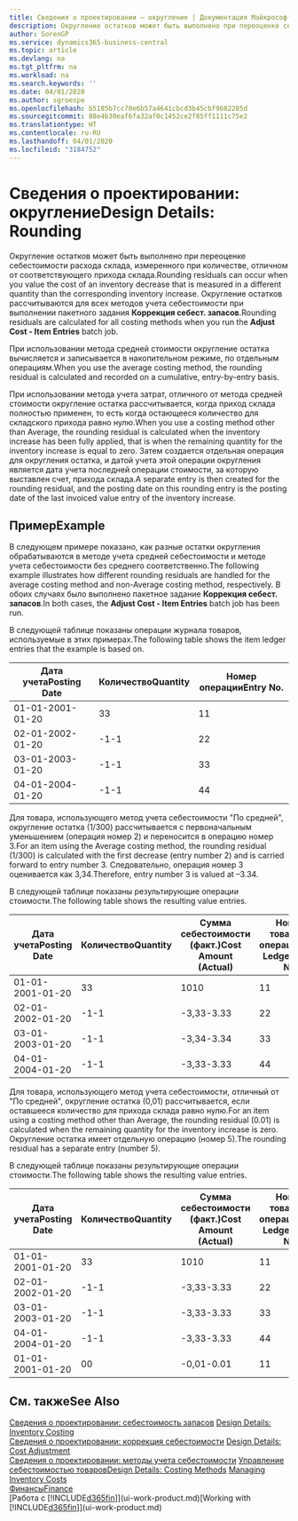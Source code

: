 ```yaml
---
title: Сведения о проектировании — округление | Документация Майкрософт
description: Округление остатков может быть выполнено при переоценке себестоимости расхода склада, измеренного при количестве, отличном от соответствующего прихода склада. Округление остатков рассчитываются для всех методов учета себестоимости при выполнении пакетного задания **Коррекция себест. запасов**.
author: SorenGP
ms.service: dynamics365-business-central
ms.topic: article
ms.devlang: na
ms.tgt_pltfrm: na
ms.workload: na
ms.search.keywords: ''
ms.date: 04/01/2020
ms.author: sgroespe
ms.openlocfilehash: b5185b7cc70e6b57a4641cbcd3b45cbf9682285d
ms.sourcegitcommit: 88e4b30eaf6fa32af0c1452ce2f85ff1111c75e2
ms.translationtype: HT
ms.contentlocale: ru-RU
ms.lasthandoff: 04/01/2020
ms.locfileid: "3184752"
---
```

# <a name="design-details-rounding"></a><span data-ttu-id="7070d-104">Сведения о проектировании: округление</span><span class="sxs-lookup"><span data-stu-id="7070d-104">Design Details: Rounding</span></span>
<span data-ttu-id="7070d-105">Округление остатков может быть выполнено при переоценке себестоимости расхода склада, измеренного при количестве, отличном от соответствующего прихода склада.</span><span class="sxs-lookup"><span data-stu-id="7070d-105">Rounding residuals can occur when you value the cost of an inventory decrease that is measured in a different quantity than the corresponding inventory increase.</span></span> <span data-ttu-id="7070d-106">Округление остатков рассчитываются для всех методов учета себестоимости при выполнении пакетного задания **Коррекция себест. запасов**.</span><span class="sxs-lookup"><span data-stu-id="7070d-106">Rounding residuals are calculated for all costing methods when you run the **Adjust Cost - Item Entries** batch job.</span></span>  

 <span data-ttu-id="7070d-107">При использовании метода средней стоимости округление остатка вычисляется и записывается в накопительном режиме, по отдельным операциям.</span><span class="sxs-lookup"><span data-stu-id="7070d-107">When you use the average costing method, the rounding residual is calculated and recorded on a cumulative, entry-by-entry basis.</span></span>  

 <span data-ttu-id="7070d-108">При использовании метода учета затрат, отличного от метода средней стоимости округление остатка рассчитывается, когда приход склада полностью применен, то есть когда остающееся количество для складского прихода равно нулю.</span><span class="sxs-lookup"><span data-stu-id="7070d-108">When you use a costing method other than Average, the rounding residual is calculated when the inventory increase has been fully applied, that is when the remaining quantity for the inventory increase is equal to zero.</span></span> <span data-ttu-id="7070d-109">Затем создается отдельная операция для округления остатка, и датой учета этой операции округления является дата учета последней операции стоимости, за которую выставлен счет, прихода склада.</span><span class="sxs-lookup"><span data-stu-id="7070d-109">A separate entry is then created for the rounding residual, and the posting date on this rounding entry is the posting date of the last invoiced value entry of the inventory increase.</span></span>  

## <a name="example"></a><span data-ttu-id="7070d-110">Пример</span><span class="sxs-lookup"><span data-stu-id="7070d-110">Example</span></span>  
 <span data-ttu-id="7070d-111">В следующем примере показано, как разные остатки округления обрабатываются в методе учета средней себестоимости и методе учета себестоимости без среднего соответственно.</span><span class="sxs-lookup"><span data-stu-id="7070d-111">The following example illustrates how different rounding residuals are handled for the average costing method and non-Average costing method, respectively.</span></span> <span data-ttu-id="7070d-112">В обоих случаях было выполнено пакетное задание **Коррекция себест. запасов**.</span><span class="sxs-lookup"><span data-stu-id="7070d-112">In both cases, the **Adjust Cost - Item Entries** batch job has been run.</span></span>  

 <span data-ttu-id="7070d-113">В следующей таблице показаны операции журнала товаров, используемые в этих примерах.</span><span class="sxs-lookup"><span data-stu-id="7070d-113">The following table shows the item ledger entries that the example is based on.</span></span>  

|<span data-ttu-id="7070d-114">Дата учета</span><span class="sxs-lookup"><span data-stu-id="7070d-114">Posting Date</span></span>|<span data-ttu-id="7070d-115">Количество</span><span class="sxs-lookup"><span data-stu-id="7070d-115">Quantity</span></span>|<span data-ttu-id="7070d-116">Номер операции</span><span class="sxs-lookup"><span data-stu-id="7070d-116">Entry No.</span></span>|  
|------------------|--------------|---------------|  
|<span data-ttu-id="7070d-117">01-01-20</span><span class="sxs-lookup"><span data-stu-id="7070d-117">01-01-20</span></span>|<span data-ttu-id="7070d-118">3</span><span class="sxs-lookup"><span data-stu-id="7070d-118">3</span></span>|<span data-ttu-id="7070d-119">1</span><span class="sxs-lookup"><span data-stu-id="7070d-119">1</span></span>|  
|<span data-ttu-id="7070d-120">02-01-20</span><span class="sxs-lookup"><span data-stu-id="7070d-120">02-01-20</span></span>|<span data-ttu-id="7070d-121">-1</span><span class="sxs-lookup"><span data-stu-id="7070d-121">-1</span></span>|<span data-ttu-id="7070d-122">2</span><span class="sxs-lookup"><span data-stu-id="7070d-122">2</span></span>|  
|<span data-ttu-id="7070d-123">03-01-20</span><span class="sxs-lookup"><span data-stu-id="7070d-123">03-01-20</span></span>|<span data-ttu-id="7070d-124">-1</span><span class="sxs-lookup"><span data-stu-id="7070d-124">-1</span></span>|<span data-ttu-id="7070d-125">3</span><span class="sxs-lookup"><span data-stu-id="7070d-125">3</span></span>|  
|<span data-ttu-id="7070d-126">04-01-20</span><span class="sxs-lookup"><span data-stu-id="7070d-126">04-01-20</span></span>|<span data-ttu-id="7070d-127">-1</span><span class="sxs-lookup"><span data-stu-id="7070d-127">-1</span></span>|<span data-ttu-id="7070d-128">4</span><span class="sxs-lookup"><span data-stu-id="7070d-128">4</span></span>|  

 <span data-ttu-id="7070d-129">Для товара, использующего метод учета себестоимости "По средней", округление остатка (1/300) рассчитывается с первоначальным уменьшением (операция номер 2) и переносится в операцию номер 3.</span><span class="sxs-lookup"><span data-stu-id="7070d-129">For an item using the Average costing method, the rounding residual (1/300) is calculated with the first decrease (entry number 2) and is carried forward to entry number 3.</span></span> <span data-ttu-id="7070d-130">Следовательно, операция номер 3 оценивается как 3,34.</span><span class="sxs-lookup"><span data-stu-id="7070d-130">Therefore, entry number 3 is valued at –3.34.</span></span>  

 <span data-ttu-id="7070d-131">В следующей таблице показаны результирующие операции стоимости.</span><span class="sxs-lookup"><span data-stu-id="7070d-131">The following table shows the resulting value entries.</span></span>  

|<span data-ttu-id="7070d-132">Дата учета</span><span class="sxs-lookup"><span data-stu-id="7070d-132">Posting Date</span></span>|<span data-ttu-id="7070d-133">Количество</span><span class="sxs-lookup"><span data-stu-id="7070d-133">Quantity</span></span>|<span data-ttu-id="7070d-134">Сумма себестоимости (факт.)</span><span class="sxs-lookup"><span data-stu-id="7070d-134">Cost Amount (Actual)</span></span>|<span data-ttu-id="7070d-135">Номер товарной операции</span><span class="sxs-lookup"><span data-stu-id="7070d-135">Item Ledger Entry No.</span></span>|<span data-ttu-id="7070d-136">Номер операции</span><span class="sxs-lookup"><span data-stu-id="7070d-136">Entry No.</span></span>|  
|------------------|--------------|----------------------------|---------------------------|---------------|  
|<span data-ttu-id="7070d-137">01-01-20</span><span class="sxs-lookup"><span data-stu-id="7070d-137">01-01-20</span></span>|<span data-ttu-id="7070d-138">3</span><span class="sxs-lookup"><span data-stu-id="7070d-138">3</span></span>|<span data-ttu-id="7070d-139">10</span><span class="sxs-lookup"><span data-stu-id="7070d-139">10</span></span>|<span data-ttu-id="7070d-140">1</span><span class="sxs-lookup"><span data-stu-id="7070d-140">1</span></span>|<span data-ttu-id="7070d-141">1</span><span class="sxs-lookup"><span data-stu-id="7070d-141">1</span></span>|  
|<span data-ttu-id="7070d-142">02-01-20</span><span class="sxs-lookup"><span data-stu-id="7070d-142">02-01-20</span></span>|<span data-ttu-id="7070d-143">-1</span><span class="sxs-lookup"><span data-stu-id="7070d-143">-1</span></span>|<span data-ttu-id="7070d-144">-3,33</span><span class="sxs-lookup"><span data-stu-id="7070d-144">-3.33</span></span>|<span data-ttu-id="7070d-145">2</span><span class="sxs-lookup"><span data-stu-id="7070d-145">2</span></span>|<span data-ttu-id="7070d-146">2</span><span class="sxs-lookup"><span data-stu-id="7070d-146">2</span></span>|  
|<span data-ttu-id="7070d-147">03-01-20</span><span class="sxs-lookup"><span data-stu-id="7070d-147">03-01-20</span></span>|<span data-ttu-id="7070d-148">-1</span><span class="sxs-lookup"><span data-stu-id="7070d-148">-1</span></span>|<span data-ttu-id="7070d-149">-3,34</span><span class="sxs-lookup"><span data-stu-id="7070d-149">-3.34</span></span>|<span data-ttu-id="7070d-150">3</span><span class="sxs-lookup"><span data-stu-id="7070d-150">3</span></span>|<span data-ttu-id="7070d-151">3</span><span class="sxs-lookup"><span data-stu-id="7070d-151">3</span></span>|  
|<span data-ttu-id="7070d-152">04-01-20</span><span class="sxs-lookup"><span data-stu-id="7070d-152">04-01-20</span></span>|<span data-ttu-id="7070d-153">-1</span><span class="sxs-lookup"><span data-stu-id="7070d-153">-1</span></span>|<span data-ttu-id="7070d-154">-3,33</span><span class="sxs-lookup"><span data-stu-id="7070d-154">-3.33</span></span>|<span data-ttu-id="7070d-155">4</span><span class="sxs-lookup"><span data-stu-id="7070d-155">4</span></span>|<span data-ttu-id="7070d-156">4</span><span class="sxs-lookup"><span data-stu-id="7070d-156">4</span></span>|  

 <span data-ttu-id="7070d-157">Для товара, использующего метод учета себестоимости, отличный от "По средней", округление остатка (0,01) рассчитывается, если оставшееся количество для прихода склада равно нулю.</span><span class="sxs-lookup"><span data-stu-id="7070d-157">For an item using a costing method other than Average, the rounding residual (0.01) is calculated when the remaining quantity for the inventory increase is zero.</span></span> <span data-ttu-id="7070d-158">Округление остатка имеет отдельную операцию (номер 5).</span><span class="sxs-lookup"><span data-stu-id="7070d-158">The rounding residual has a separate entry (number 5).</span></span>  

 <span data-ttu-id="7070d-159">В следующей таблице показаны результирующие операции стоимости.</span><span class="sxs-lookup"><span data-stu-id="7070d-159">The following table shows the resulting value entries.</span></span>  

|<span data-ttu-id="7070d-160">Дата учета</span><span class="sxs-lookup"><span data-stu-id="7070d-160">Posting Date</span></span>|<span data-ttu-id="7070d-161">Количество</span><span class="sxs-lookup"><span data-stu-id="7070d-161">Quantity</span></span>|<span data-ttu-id="7070d-162">Сумма себестоимости (факт.)</span><span class="sxs-lookup"><span data-stu-id="7070d-162">Cost Amount (Actual)</span></span>|<span data-ttu-id="7070d-163">Номер товарной операции</span><span class="sxs-lookup"><span data-stu-id="7070d-163">Item Ledger Entry No.</span></span>|<span data-ttu-id="7070d-164">Номер операции</span><span class="sxs-lookup"><span data-stu-id="7070d-164">Entry No.</span></span>|  
|------------------|--------------|----------------------------|---------------------------|---------------|  
|<span data-ttu-id="7070d-165">01-01-20</span><span class="sxs-lookup"><span data-stu-id="7070d-165">01-01-20</span></span>|<span data-ttu-id="7070d-166">3</span><span class="sxs-lookup"><span data-stu-id="7070d-166">3</span></span>|<span data-ttu-id="7070d-167">10</span><span class="sxs-lookup"><span data-stu-id="7070d-167">10</span></span>|<span data-ttu-id="7070d-168">1</span><span class="sxs-lookup"><span data-stu-id="7070d-168">1</span></span>|<span data-ttu-id="7070d-169">1</span><span class="sxs-lookup"><span data-stu-id="7070d-169">1</span></span>|  
|<span data-ttu-id="7070d-170">02-01-20</span><span class="sxs-lookup"><span data-stu-id="7070d-170">02-01-20</span></span>|<span data-ttu-id="7070d-171">-1</span><span class="sxs-lookup"><span data-stu-id="7070d-171">-1</span></span>|<span data-ttu-id="7070d-172">-3,33</span><span class="sxs-lookup"><span data-stu-id="7070d-172">-3.33</span></span>|<span data-ttu-id="7070d-173">2</span><span class="sxs-lookup"><span data-stu-id="7070d-173">2</span></span>|<span data-ttu-id="7070d-174">2</span><span class="sxs-lookup"><span data-stu-id="7070d-174">2</span></span>|  
|<span data-ttu-id="7070d-175">03-01-20</span><span class="sxs-lookup"><span data-stu-id="7070d-175">03-01-20</span></span>|<span data-ttu-id="7070d-176">-1</span><span class="sxs-lookup"><span data-stu-id="7070d-176">-1</span></span>|<span data-ttu-id="7070d-177">-3,33</span><span class="sxs-lookup"><span data-stu-id="7070d-177">-3.33</span></span>|<span data-ttu-id="7070d-178">3</span><span class="sxs-lookup"><span data-stu-id="7070d-178">3</span></span>|<span data-ttu-id="7070d-179">3</span><span class="sxs-lookup"><span data-stu-id="7070d-179">3</span></span>|  
|<span data-ttu-id="7070d-180">04-01-20</span><span class="sxs-lookup"><span data-stu-id="7070d-180">04-01-20</span></span>|<span data-ttu-id="7070d-181">-1</span><span class="sxs-lookup"><span data-stu-id="7070d-181">-1</span></span>|<span data-ttu-id="7070d-182">-3,33</span><span class="sxs-lookup"><span data-stu-id="7070d-182">-3.33</span></span>|<span data-ttu-id="7070d-183">4</span><span class="sxs-lookup"><span data-stu-id="7070d-183">4</span></span>|<span data-ttu-id="7070d-184">4</span><span class="sxs-lookup"><span data-stu-id="7070d-184">4</span></span>|  
|<span data-ttu-id="7070d-185">01-01-20</span><span class="sxs-lookup"><span data-stu-id="7070d-185">01-01-20</span></span>|<span data-ttu-id="7070d-186">0</span><span class="sxs-lookup"><span data-stu-id="7070d-186">0</span></span>|<span data-ttu-id="7070d-187">-0,01</span><span class="sxs-lookup"><span data-stu-id="7070d-187">-0.01</span></span>|<span data-ttu-id="7070d-188">1</span><span class="sxs-lookup"><span data-stu-id="7070d-188">1</span></span>|<span data-ttu-id="7070d-189">5</span><span class="sxs-lookup"><span data-stu-id="7070d-189">5</span></span>|  

## <a name="see-also"></a><span data-ttu-id="7070d-190">См. также</span><span class="sxs-lookup"><span data-stu-id="7070d-190">See Also</span></span>  
 <span data-ttu-id="7070d-191">[Сведения о проектировании: себестоимость запасов](design-details-inventory-costing.md) </span><span class="sxs-lookup"><span data-stu-id="7070d-191">[Design Details: Inventory Costing](design-details-inventory-costing.md) </span></span>  
 <span data-ttu-id="7070d-192">[Сведения о проектировании: коррекция себестоимости](design-details-cost-adjustment.md) </span><span class="sxs-lookup"><span data-stu-id="7070d-192">[Design Details: Cost Adjustment](design-details-cost-adjustment.md) </span></span>  
 <span data-ttu-id="7070d-193">[Сведения о проектировании: методы учета себестоимости](design-details-costing-methods.md) [Управление себестоимостью товаров](finance-manage-inventory-costs.md)</span><span class="sxs-lookup"><span data-stu-id="7070d-193">[Design Details: Costing Methods](design-details-costing-methods.md) [Managing Inventory Costs](finance-manage-inventory-costs.md)</span></span>  
 [<span data-ttu-id="7070d-194">Финансы</span><span class="sxs-lookup"><span data-stu-id="7070d-194">Finance</span></span>](finance.md)  
 <span data-ttu-id="7070d-195">[Работа с [!INCLUDE[d365fin](includes/d365fin_md.md)]](ui-work-product.md)</span><span class="sxs-lookup"><span data-stu-id="7070d-195">[Working with [!INCLUDE[d365fin](includes/d365fin_md.md)]](ui-work-product.md)</span></span>
